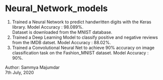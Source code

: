 # Neural_Network_models

1) Trained a Neural Network to predict handwritten digits with the Keras library. Model Accuracy : 98.089%.  
Dataset is downloaded from the MNIST database.  
2) Trained a Deep Learning Model to classify positive and negative reviews from the IMDB datset. Model Accuracy : 88.02%.  
3) Trained a Convolutional Neural Net to achieve 90% accuracy on image classification task on the Fashion_MNIST dataset. Model Accuracy : 90%.  

Author: Sammya Majumdar  
7th July, 2020  

